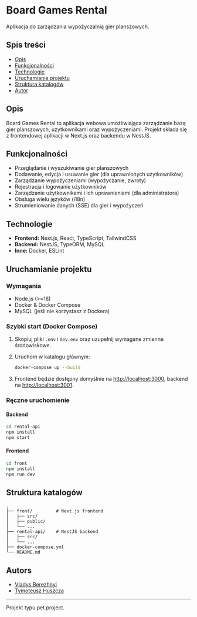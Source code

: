 # Board Games Rental

Aplikacja do zarządzania wypożyczalnią gier planszowych.

## Spis treści

- [Opis](#opis)
- [Funkcjonalności](#funkcjonalności)
- [Technologie](#technologie)
- [Uruchamianie projektu](#uruchamianie-projektu)
- [Struktura katalogów](#struktura-katalogów)
- [Autor](#autor)

## Opis

Board Games Rental to aplikacja webowa umożliwiająca zarządzanie bazą gier planszowych, użytkownikami oraz wypożyczeniami. Projekt składa się z frontendowej aplikacji w Next.js oraz backendu w NestJS.

## Funkcjonalności

- Przeglądanie i wyszukiwanie gier planszowych
- Dodawanie, edycja i usuwanie gier (dla uprawnionych użytkowników)
- Zarządzanie wypożyczeniami (wypożyczanie, zwroty)
- Rejestracja i logowanie użytkowników
- Zarządzanie użytkownikami i ich uprawnieniami (dla administratora)
- Obsługa wielu języków (i18n)
- Strumieniowanie danych (SSE) dla gier i wypożyczeń

## Technologie

- **Frontend:** Next.js, React, TypeScript, TailwindCSS
- **Backend:** NestJS, TypeORM, MySQL
- **Inne:** Docker, ESLint

## Uruchamianie projektu

### Wymagania

- Node.js (>=18)
- Docker & Docker Compose
- MySQL (jeśli nie korzystasz z Dockera)

### Szybki start (Docker Compose)

1. Skopiuj pliki `.env` i `dev.env` oraz uzupełnij wymagane zmienne środowiskowe.
2. Uruchom w katalogu głównym:

   ```sh
   docker-compose up --build
   ```

3. Frontend będzie dostępny domyślnie na [http://localhost:3000](http://localhost:3000), backend na [http://localhost:3001](http://localhost:3001).

### Ręczne uruchomienie

#### Backend

```sh
cd rental-api
npm install
npm start
```

#### Frontend

```sh
cd front
npm install
npm run dev
```

## Struktura katalogów

```
.
├── front/         # Next.js frontend
│   ├── src/
│   ├── public/
│   └── ...
├── rental-api/    # NestJS backend
│   ├── src/
│   └── ...
├── docker-compose.yml
└── README.md
```

## Autors

- [Vladys Berezhnyi](https://github.com/WladekBBC)
- [Tymoteusz Huszcza](https://github.com/TymoteuszMH)

---

Projekt typu pet project.
